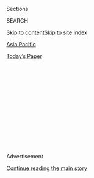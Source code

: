 <div id="app">

<div>

<div>

<div>

<div class="NYTAppHideMasthead css-1q2w90k e1suatyy0">

<div class="section css-ui9rw0 e1suatyy2">

<div class="css-eph4ug er09x8g0">

<div class="css-6n7j50">

</div>

<span class="css-1dv1kvn">Sections</span>

<div class="css-10488qs">

<span class="css-1dv1kvn">SEARCH</span>

</div>

[Skip to content](#site-content)[Skip to site index](#site-index)

</div>

<div id="masthead-section-label" class="css-1wr3we4 eaxe0e00">

[Asia
Pacific](https://www.nytimes3xbfgragh.onion/section/world/asia)

</div>

<div class="css-10698na e1huz5gh0">

</div>

</div>

<div id="masthead-bar-one" class="section hasLinks css-15hmgas e1csuq9d3">

<div class="css-uqyvli e1csuq9d0">

</div>

<div class="css-1uqjmks e1csuq9d1">

</div>

<div class="css-9e9ivx">

[](https://myaccount.nytimes3xbfgragh.onion/auth/login?response_type=cookie&client_id=vi)

</div>

<div class="css-1bvtpon e1csuq9d2">

[Today’s
Paper](https://www.nytimes3xbfgragh.onion/section/todayspaper)

</div>

</div>

</div>

</div>

<div data-aria-hidden="false">

<div id="site-content" data-role="main">

<div>

<div class="css-1aor85t" style="opacity:0.000000001;z-index:-1;visibility:hidden">

<div class="css-1hqnpie">

<div class="css-epjblv">

<span class="css-17xtcya">[Asia
Pacific](/section/world/asia)</span><span class="css-x15j1o">|</span><span class="css-fwqvlz">South
Korea and U.S. Agree to Deploy Missile Defense
System</span>

</div>

<div class="css-k008qs">

<div class="css-1iwv8en">

<span class="css-18z7m18"></span>

<div>

</div>

</div>

<span class="css-1n6z4y">https://nyti.ms/29EQctA</span>

<div class="css-1705lsu">

<div class="css-4xjgmj">

<div class="css-4skfbu" data-role="toolbar" data-aria-label="Social Media Share buttons, Save button, and Comments Panel with current comment count" data-testid="share-tools">

  - 
  - 
  - 
  - 
    
    <div class="css-6n7j50">
    
    </div>

  - 

</div>

</div>

</div>

</div>

</div>

</div>

<div class="css-13pd83m">

</div>

<div id="top-wrapper" class="css-1sy8kpn">

<div id="top-slug" class="css-l9onyx">

Advertisement

</div>

[Continue reading the main
story](#after-top)

<div class="ad top-wrapper" style="text-align:center;height:100%;display:block;min-height:250px">

<div id="top" class="place-ad" data-position="top" data-size-key="top">

</div>

</div>

<div id="after-top">

</div>

</div>

<div id="sponsor-wrapper" class="css-1hyfx7x">

<div id="sponsor-slug" class="css-19vbshk">

Supported by

</div>

[Continue reading the main
story](#after-sponsor)

<div id="sponsor" class="ad sponsor-wrapper" style="text-align:center;height:100%;display:block">

</div>

<div id="after-sponsor">

</div>

</div>

<div class="css-1vkm6nb ehdk2mb0">

# South Korea and U.S. Agree to Deploy Missile Defense System

</div>

<div class="css-79elbk" data-testid="photoviewer-wrapper">

<div class="css-z3e15g" data-testid="photoviewer-wrapper-hidden">

</div>

<div class="css-1a48zt4 ehw59r15" data-testid="photoviewer-children">

![<span class="css-16f3y1r e13ogyst0" data-aria-hidden="true">Yoo
Jeh-seung, center, the deputy minister for policy for the South Korean
Defense Ministry, with Lt. Gen. Thomas Vandal, the commander of United
States Eighth Army in South Korea, in Seoul, the capital, on
Friday.</span><span class="css-cnj6d5 e1z0qqy90" itemprop="copyrightHolder"><span class="css-1ly73wi e1tej78p0">Credit...</span><span><span>Lee
Jin-Man/Associated
Press</span></span></span>](https://static01.graylady3jvrrxbe.onion/images/2016/07/09/world/08KOREA-web1/08KOREA-web1-articleLarge.jpg?quality=75&auto=webp&disable=upscale)

</div>

</div>

<div class="css-xt80pu e12qa4dv0">

<div class="css-18e8msd">

<div class="css-vp77d3 epjyd6m0">

<div class="css-1baulvz">

By [<span class="css-1baulvz last-byline" itemprop="name">Choe
Sang-Hun</span>](http://www.nytimes3xbfgragh.onion/by/choe-sang-hun)

</div>

</div>

  - July 7,
    2016

  - 
    
    <div class="css-4xjgmj">
    
    <div class="css-d8bdto" data-role="toolbar" data-aria-label="Social Media Share buttons, Save button, and Comments Panel with current comment count" data-testid="share-tools">
    
      - 
      - 
      - 
      - 
        
        <div class="css-6n7j50">
        
        </div>
    
      - 
    
    </div>
    
    </div>

</div>

</div>

<div class="section meteredContent css-1r7ky0e" name="articleBody" itemprop="articleBody">

<div class="css-1fanzo5 StoryBodyCompanionColumn">

<div class="css-53u6y8">

SEOUL, South Korea — South Korea and the United States announced on
Friday that they have decided to deploy an advanced American missile
defense system in the South, despite strong protests from China, which
sees it as a threat to its own security.

The two allies agreed to the deployment of the so-called Terminal
High-Altitude Area Defense system, or Thaad, to better protect South
Korea and the United States military in the region from North Korea’s
growing nuclear and ballistic missile capabilities, a senior Defense
Ministry official, Ryu Jae-seung, said at a news conference.

Seoul and Washington have been in talks for months about implementing
the new system. Mr. Ryu said that officials from both nations were in
the final stage of recommending a site for a Thaad base to their defense
chiefs.

In a swift and sharp reaction against the deployment, China’s Foreign
Ministry said in a statement that the decision would change the
strategic balance in the region and undermine China’s security
interests.

</div>

</div>

<div class="css-1fanzo5 StoryBodyCompanionColumn">

<div class="css-53u6y8">

“The Chinese side hereby expresses strong dissatisfaction and firm
opposition,” the statement said. China’s leader, Xi Jinping, had spent
considerable political capital trying to convince President Park
Geun-hye of South Korea to reject the push by the Obama administration
for the missile system.

The new system was also likely to face resistance from residents in
whatever part of South Korea is selected for the base. Villagers and
politicians from towns that have been mentioned as possible sites have
said they will oppose it, fearing that strong electronic signals from
the radar might be harmful to residents’ health, and that their towns
would become an early target for North Korean missiles should war break
out.

“This is an important R.O.K-U.S. decision,” Gen. Vincent K. Brooks, the
top commander of the American military in South Korea, said in a
statement, using the acronym for the South’s formal name, the Republic
of Korea. “North Korea’s continued development of ballistic missiles and
weapons of mass destruction require the alliance to take this prudent,
protective measure to bolster our layered and effective missile
defense.”

The United States military emphasized that Thaad would “be focused
solely on North Korea” and would contribute to a layered system
enhancing the alliance’s existing missile defense capabilities against
North Korean missile threats.

</div>

</div>

<div class="css-1fanzo5 StoryBodyCompanionColumn">

<div class="css-53u6y8">

South Korea agreed to consider the Thaad deployment after the North’s
launching of a long-range rocket on Feb. 7, an event widely seen as a
cover for developing a long-range ballistic nuclear missile. In March,
Washington and Seoul established a task force to discuss a possible
deployment.

South Korea’s military has said that Thaad will bolster its defense
against North Korean missiles, but its political leaders had been
reluctant to commit to it because of China’s objections.

They have expressed fear that the deployment might prompt China to move
closer to North Korea as a buffer against the United States and South
Korea, and that China might retaliate economically. China is South
Korea’s No. 1 trade partner and sends more tourists than any other
country.

China is particularly concerned about Thaad in South Korea because its
powerful radar could give the United States military the ability to
quickly detect and track missiles launched in China, analysts said. The
United States military already has a Thaad battery deployed on Guam and
operates powerful radar in the region, as well as satellites over China.

While United States policy makers have increasingly worried about North
Korea’s efforts to develop a capability to deliver a nuclear warhead on
an intercontinental ballistic missile, South Koreans have tended to be
less concerned. For decades, they have lived in the shadow of North
Korea’s ability to deliver catastrophic destruction: Seoul, the capital,
is within the range of thousands of conventional North Korean rockets
and artillery pieces.

North Korea had no immediate reaction to the announcement.

</div>

</div>

</div>

<div>

</div>

<div>

</div>

<div>

</div>

<div>

<div id="bottom-wrapper" class="css-1ede5it">

<div id="bottom-slug" class="css-l9onyx">

Advertisement

</div>

[Continue reading the main
story](#after-bottom)

<div id="bottom" class="ad bottom-wrapper" style="text-align:center;height:100%;display:block;min-height:90px">

</div>

<div id="after-bottom">

</div>

</div>

</div>

</div>

</div>

## Site Index

<div>

</div>

## Site Information Navigation

  - [© <span>2020</span> <span>The New York Times
    Company</span>](https://help.nytimes3xbfgragh.onion/hc/en-us/articles/115014792127-Copyright-notice)

<!-- end list -->

  - [NYTCo](https://www.nytco.com/)
  - [Contact
    Us](https://help.nytimes3xbfgragh.onion/hc/en-us/articles/115015385887-Contact-Us)
  - [Work with us](https://www.nytco.com/careers/)
  - [Advertise](https://nytmediakit.com/)
  - [T Brand Studio](http://www.tbrandstudio.com/)
  - [Your Ad
    Choices](https://www.nytimes3xbfgragh.onion/privacy/cookie-policy#how-do-i-manage-trackers)
  - [Privacy](https://www.nytimes3xbfgragh.onion/privacy)
  - [Terms of
    Service](https://help.nytimes3xbfgragh.onion/hc/en-us/articles/115014893428-Terms-of-service)
  - [Terms of
    Sale](https://help.nytimes3xbfgragh.onion/hc/en-us/articles/115014893968-Terms-of-sale)
  - [Site
    Map](https://spiderbites.nytimes3xbfgragh.onion)
  - [Help](https://help.nytimes3xbfgragh.onion/hc/en-us)
  - [Subscriptions](https://www.nytimes3xbfgragh.onion/subscription?campaignId=37WXW)

</div>

</div>

</div>

</div>
